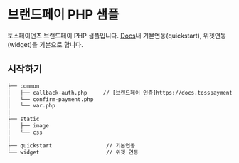 # 브랜드페이 PHP 샘플

토스페이먼츠 브랜드페이 PHP 샘플입니다. [Docs](https://docs.tosspayments.com/guides/brandpay/overview)내 기본연동(quickstart), 위젯연동(widget)을 기본으로 합니다.


## 시작하기 


```sh
├── common
│   ├── callback-auth.php     // [브랜드페이 인증]https://docs.tosspayments.com/guides/brandpay/auth
│   └── confirm-payment.php   
│   └── var.php
│
├── static
│   ├── image
│   └── css
│
├── quickstart                 // 기본연동
└── widget                     // 위젯 연동
```